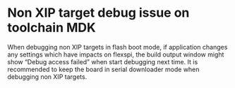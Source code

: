 # Non XIP target debug issue on toolchain MDK

When debugging non XIP targets in flash boot mode, if application changes any settings which have impacts on flexspi, the build output window might show “Debug access failed” when start debugging next time. It is recommended to keep the board in serial downloader mode when debugging non XIP targets.


